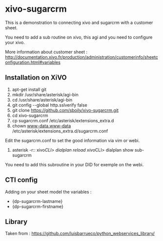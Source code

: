 xivo-sugarcrm
=============

This is a demonstration to connecting xivo and sugarcrm with a customer sheet.

You need to add a sub routine on xivo, this agi and you need to configure your xivo.

More information about customer sheet : http://documentation.xivo.fr/production/administration/customerinfo/sheetconfiguration.html#variables

Installation on XiVO
--------------------

1. apt-get install git
2. mkdir /usr/share/asterisk/agi-bin
3. cd /usr/share/asterisk/agi-bin
4. git config --global http.sslverify false
5. git clone https://github.com/sboily/xivo-sugarcrm.git
6. cd xivo-sugarcrm
7. cp sugarcrm.conf /etc/asterisk/extensions_extra.d
8. chown www-data.www-data /etc/asterisk/extensions_extra.d/sugarcrm.conf

Edit the sugarcrm.conf to set the good information via vim or webi.

1. asterisk -r::
 xivo*CLI> dialplan reload
 xivo*CLI> dialplan show sub-sugarcrm

You need to add this subroutine in your DID for exemple on the webi.

CTI config
----------

Adding on your sheet model the variables :

- {dp-sugarcrm-lastname}
- {dp-sugarcrm-firstname}

Library
-------

Taken from : https://github.com/luisbarrueco/python_webservices_library/
